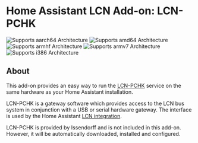 # Home Assistant LCN Add-on: LCN-PCHK

![Supports aarch64 Architecture][aarch64-shield]
![Supports amd64 Architecture][amd64-shield]
![Supports armhf Architecture][armhf-shield]
![Supports armv7 Architecture][armv7-shield]
![Supports i386 Architecture][i386-shield]

[aarch64-shield]: https://img.shields.io/badge/aarch64-yes-green.svg
[amd64-shield]: https://img.shields.io/badge/amd64-yes-green.svg
[armhf-shield]: https://img.shields.io/badge/armhf-yes-green.svg
[armv7-shield]: https://img.shields.io/badge/armv7-yes-green.svg
[i386-shield]: https://img.shields.io/badge/i386-no-red.svg

## About
This add-on provides an easy way to run the [LCN-PCHK](https://www.lcn.eu/en/lcn-tech/products/lcn-pchk/) service on the same hardware as your Home Assistant installation.

LCN-PCHK is a gateway software which provides access to the LCN bus system in conjunction with a USB or serial hardware gateway. The interface is used by the Home Assistant [LCN integration](https://www.home-assistant.io/integrations/lcn/).

LCN-PCHK is provided by Issendorff and is not included in this add-on. However, it will be automatically downloaded, installed and configured.
